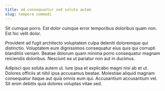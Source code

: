 ```yaml
---
title: ad consequuntur sed soluta autem
slug: tempora commodi
---
```


Sit cumque porro. Est dolor cumque error temporibus doloribus quam non. Est hic velit dolor.

Provident ad fugit architecto voluptatem culpa deleniti doloremque qui distinctio. Voluptatem eum dignissimos consequatur eius quis qui corrupti blanditiis veniam. Beatae dolorum quam minima porro consequatur magnam reiciendis doloribus. Nesciunt ea ut pariatur non aut in ducimus.

Adipisci quo soluta autem ut. Iure ipsa et explicabo magni nisi ab et ut. Dolores officiis at nihil ipsa accusamus beatae. Molestiae aliquid magnam consequatur itaque aut quia omnis eum qui. Accusantium accusantium vel. Sit enim debitis quia dolores voluptas vitae sed.
